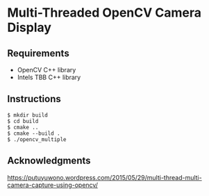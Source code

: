 # Multi-Threaded OpenCV Camera Display

## Requirements

-   OpenCV C++ library
-   Intels TBB C++ library

## Instructions

```shell
$ mkdir build
$ cd build
$ cmake ..
$ cmake --build .
$ ./opencv_multiple
```

## Acknowledgments

<https://putuyuwono.wordpress.com/2015/05/29/multi-thread-multi-camera-capture-using-opencv/>
